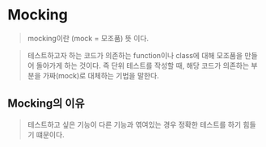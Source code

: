 # Mocking

> mocking이란 (mock = 모조품) 뜻 이다.

> 테스트하고자 하는 코드가 의존하는 function이나 class에 대해 모조품을 만들어 돌아가게 하는 것이다.
> 즉 단위 테스트를 작성할 때, 해당 코드가 의존하는 부분을 가짜(mock)로 대체하는 기법을 말한다.

## Mocking의 이유

> 테스트하고 싶은 기능이 다른 기능과 엮여있는 경우 정확한 테스트를 하기 힘들기 떄문이다.
